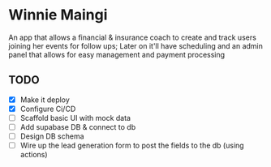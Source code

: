 # Winnie Maingi

An app that allows a financial & insurance coach to create and track users joining her events for follow ups; Later on it'll have scheduling and an admin panel that allows for easy management and payment processing

## TODO

- [x] Make it deploy
- [x] Configure Ci/CD
- [ ] Scaffold basic UI with mock data
- [ ] Add supabase DB & connect to db
- [ ] Design DB schema
- [ ] Wire up the lead generation form to post the fields to the db (using actions)
